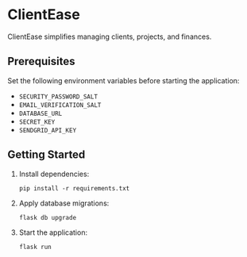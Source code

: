 # ClientEase
ClientEase simplifies managing clients, projects, and finances.

## Prerequisites

Set the following environment variables before starting the application:

- `SECURITY_PASSWORD_SALT`
- `EMAIL_VERIFICATION_SALT`
- `DATABASE_URL`
- `SECRET_KEY`
- `SENDGRID_API_KEY`

## Getting Started

1. Install dependencies:
    ```
    pip install -r requirements.txt
    ```
2. Apply database migrations:
    ```
    flask db upgrade
    ```
3. Start the application:
    ```
    flask run
    ```